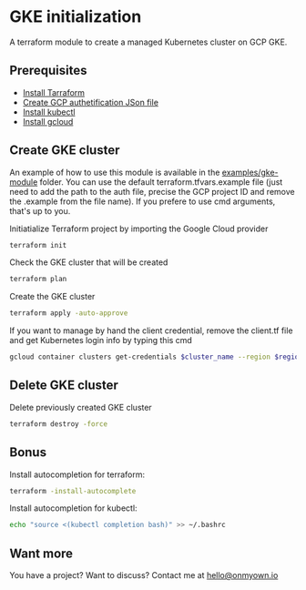 # GKE initialization

A terraform module to create a managed Kubernetes cluster on GCP GKE.

## Prerequisites

- [Install Tarraform](https://www.terraform.io/intro/getting-started/install.html)
- [Create GCP authetification JSon file](https://www.terraform.io/docs/providers/google/index.html)
- [Install kubectl](https://kubernetes.io/docs/tasks/tools/install-kubectl/#install-kubectl)
- [Install gcloud](https://cloud.google.com/sdk/downloads)

## Create GKE cluster

An example of how to use this module is available in the [examples/gke-module](examples/gke-module/) folder.
You can use the default terraform.tfvars.example file (just need to add the path to the auth file, precise the GCP project ID and remove the .example from the file name). If you prefere to use cmd arguments, that's up to you.

Initiatialize Terraform project by importing the Google Cloud provider

```bash
terraform init
```

Check the GKE cluster that will be created

```bash
terraform plan
```

Create the GKE cluster

```bash
terraform apply -auto-approve
```

If you want to manage by hand the client credential, remove the client.tf file and get Kubernetes login info by typing this cmd

```bash
gcloud container clusters get-credentials $cluster_name --region $region --project $gcp_project_id
```

## Delete GKE cluster

Delete previously created GKE cluster

```bash
terraform destroy -force
```

## Bonus

Install autocompletion for terraform:

```bash
terraform -install-autocomplete
```

Install autocompletion for kubectl:

```bash
echo "source <(kubectl completion bash)" >> ~/.bashrc
```

## Want more

You have a project? Want to discuss? Contact me at <hello@onmyown.io>
